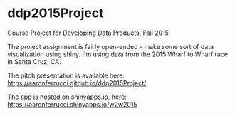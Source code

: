 # ddp2015Project
Course Project for Developing Data Products, Fall 2015

The project assignment is fairly open-ended - make some sort of data visualization using shiny. I'm using data from the 2015 
Wharf to Wharf race in Santa Cruz, CA.

The pitch presentation is available here:
https://aaronferrucci.github.io/ddp2015Project/

The app is hosted on shinyapps.io, here:
https://aaronferrucci.shinyapps.io/w2w2015
